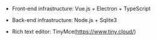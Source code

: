 - Front-end infrastructure: Vue.js + Electron + TypeScript

- Back-end infrastructure: Node.js + Sqlite3

- Rich text editor: TinyMce(https://www.tiny.cloud/)
